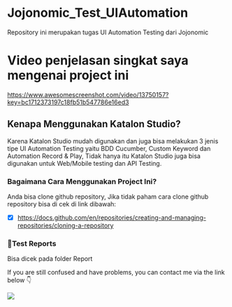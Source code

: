 # Jojonomic_Test_UIAutomation
Repository ini merupakan tugas UI Automation Testing dari Jojonomic

# Video penjelasan singkat saya mengenai project ini

https://www.awesomescreenshot.com/video/13750157?key=bc1712373197c18fb51b547786e16ed3

## Kenapa Menggunakan Katalon Studio?
Karena Katalon Studio mudah digunakan dan juga bisa melakukan 3 jenis tipe UI Automation Testing yaitu BDD Cucumber, Custom Keyword dan Automation Record & Play,
Tidak hanya itu Katalon Studio juga bisa digunakan untuk Web/Mobile testing dan API Testing.


### Bagaimana Cara Menggunakan Project Ini?
Anda bisa clone github repository, Jika tidak paham cara clone github repository bisa di cek di link dibawah:
- [x] https://docs.github.com/en/repositories/creating-and-managing-repositories/cloning-a-repository


### 📄Test Reports
Bisa dicek pada folder Report

If you are still confused and have problems, you can contact me via the link below 👇

<p>
    <a href="mailto: mulkhiputral@gmail.com" target="blank"><img src="https://img.shields.io/badge/-gmail-181717?style=for-the-badge&logo=gmail" /></a>
</p>
